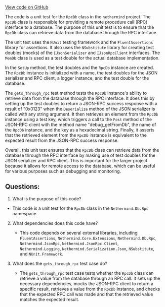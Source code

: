 [View code on GitHub](https://github.com/nethermindeth/nethermind/Nethermind.Db.Test/Rpc/RpcDbTests.cs)

The code is a unit test for the `RpcDb` class in the `nethermind` project. The `RpcDb` class is responsible for providing a remote procedure call (RPC) interface to a database. The purpose of this unit test is to ensure that the `RpcDb` class can retrieve data from the database through the RPC interface.

The unit test uses the `NUnit` testing framework and the `FluentAssertions` library for assertions. It also uses the `NSubstitute` library for creating test doubles (mocks) of the `IJsonSerializer` and `IJsonRpcClient` interfaces. The `MemDb` class is used as a test double for the actual database implementation.

In the `SetUp` method, the test doubles and the `RpcDb` instance are created. The `RpcDb` instance is initialized with a name, the test doubles for the JSON serializer and RPC client, a logger instance, and the test double for the database.

The `gets_through_rpc` test method tests the `RpcDb` instance's ability to retrieve data from the database through the RPC interface. It does this by setting up the test doubles to return a JSON-RPC success response with a result of "0x0123" when the `Deserialize` method of the JSON serializer is called with any string argument. It then retrieves an element from the `RpcDb` instance using a test key, which triggers a call to the `Post` method of the JSON-RPC client with the method name "debug_getFromDb", the name of the `RpcDb` instance, and the key as a hexadecimal string. Finally, it asserts that the retrieved element from the `RpcDb` instance is equivalent to the expected result from the JSON-RPC success response.

Overall, this unit test ensures that the `RpcDb` class can retrieve data from the database through the RPC interface by making use of test doubles for the JSON serializer and RPC client. This is important for the larger project because it allows for remote access to the database, which can be useful for various purposes such as debugging and monitoring.
## Questions: 
 1. What is the purpose of this code?
   - This code is a unit test for the `RpcDb` class in the `Nethermind.Db.Rpc` namespace.

2. What dependencies does this code have?
   - This code depends on several external libraries, including `FluentAssertions`, `Nethermind.Core.Extensions`, `Nethermind.Db.Rpc`, `Nethermind.JsonRpc`, `Nethermind.JsonRpc.Client`, `Nethermind.Logging`, `Nethermind.Serialization.Json`, `NSubstitute`, and `NUnit.Framework`.

3. What does the `gets_through_rpc` test case do?
   - The `gets_through_rpc` test case tests whether the `RpcDb` class can retrieve a value from the database through an RPC call. It sets up the necessary dependencies, mocks the JSON-RPC client to return a specific result, retrieves a value from the `RpcDb` instance, and checks that the expected RPC call was made and that the retrieved value matches the expected result.